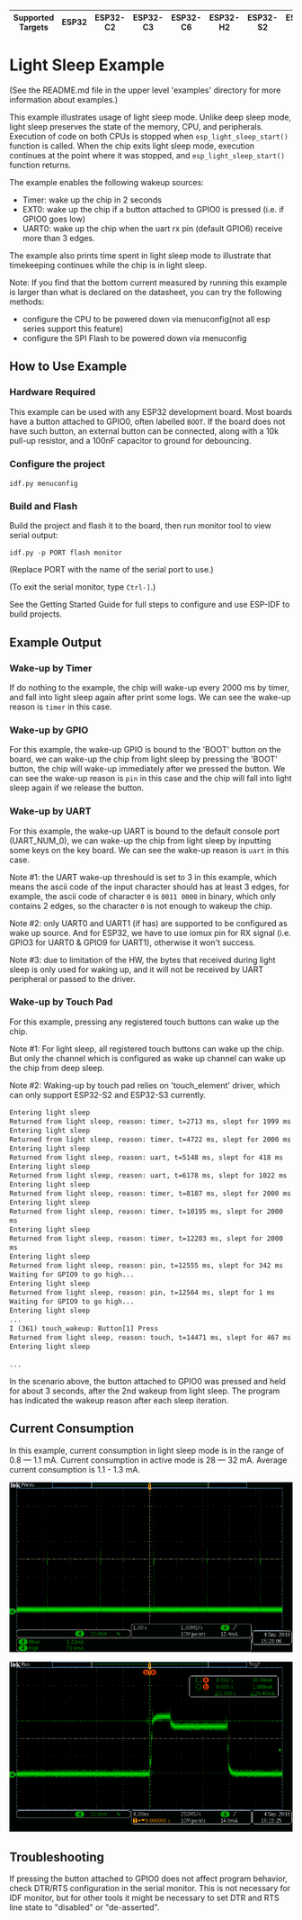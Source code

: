 | Supported Targets | ESP32 | ESP32-C2 | ESP32-C3 | ESP32-C6 | ESP32-H2 | ESP32-S2 | ESP32-S3 |
| ----------------- | ----- | -------- | -------- | -------- | -------- | -------- | -------- |

# Light Sleep Example

(See the README.md file in the upper level 'examples' directory for more information about examples.)

This example illustrates usage of light sleep mode. Unlike deep sleep mode, light sleep preserves the state of the memory, CPU, and peripherals. Execution of code on both CPUs is stopped when `esp_light_sleep_start()` function is called. When the chip exits light sleep mode, execution continues at the point where it was stopped, and `esp_light_sleep_start()` function returns.

The example enables the following wakeup sources:

- Timer: wake up the chip in 2 seconds
- EXT0: wake up the chip if a button attached to GPIO0 is pressed (i.e. if GPIO0 goes low)
- UART0: wake up the chip when the uart rx pin (default GPIO6) receive more than 3 edges.

The example also prints time spent in light sleep mode to illustrate that timekeeping continues while the chip is in light sleep.

Note: If you find that the bottom current measured by running this example is larger than what is declared on the datasheet, you can try the following methods:

- configure the CPU to be powered down via menuconfig(not all esp series support this feature)
- configure the SPI Flash to be powered down via menuconfig

## How to Use Example

### Hardware Required

This example can be used with any ESP32 development board. Most boards have a button attached to GPIO0, often labelled `BOOT`. If the board does not have such button, an external button can be connected, along with a 10k pull-up resistor, and a 100nF capacitor to ground for debouncing.

### Configure the project

```
idf.py menuconfig
```

### Build and Flash

Build the project and flash it to the board, then run monitor tool to view serial output:

```strapping adjetivo￼
idf.py -p PORT flash monitor
```

(Replace PORT with the name of the serial port to use.)

(To exit the serial monitor, type ``Ctrl-]``.)

See the Getting Started Guide for full steps to configure and use ESP-IDF to build projects.

## Example Output

### Wake-up by Timer

If do nothing to the example, the chip will wake-up every 2000 ms by timer, and fall into light sleep again after print some logs. We can see the wake-up reason is `timer` in this case.

### Wake-up by GPIO

For this example, the wake-up GPIO is bound to the 'BOOT' button on the board, we can wake-up the chip from light sleep by pressing the 'BOOT' button, the chip will wake-up immediately after we pressed the button. We can see the wake-up reason is `pin` in this case and the chip will fall into light sleep again if we release the button.

### Wake-up by UART

For this example, the wake-up UART is bound to the default console port (UART_NUM_0), we can wake-up the chip from light sleep by inputting some keys on the key board. We can see the wake-up reason is `uart` in this case.

Note #1: the UART wake-up threshould is set to 3 in this example, which means the ascii code of the input character should has at least 3 edges, for example, the ascii code of character `0` is `0011 0000` in binary, which only contains 2 edges, so the character `0` is not enough to wakeup the chip.

Note #2: only UART0 and UART1 (if has) are supported to be configured as wake up source. And for ESP32, we have to use iomux pin for RX signal (i.e. GPIO3 for UART0 & GPIO9 for UART1), otherwise it won't success.

Note #3: due to limitation of the HW, the bytes that received during light sleep is only used for waking up, and it will not be received by UART peripheral or passed to the driver.

### Wake-up by Touch Pad

For this example, pressing any registered touch buttons can wake up the chip.

Note #1: For light sleep, all registered touch buttons can wake up the chip. But only the channel which is configured as wake up channel can wake up the chip from deep sleep.

Note #2: Waking-up by touch pad relies on 'touch_element' driver, which can only support ESP32-S2 and ESP32-S3 currently.

```
Entering light sleep
Returned from light sleep, reason: timer, t=2713 ms, slept for 1999 ms
Entering light sleep
Returned from light sleep, reason: timer, t=4722 ms, slept for 2000 ms
Entering light sleep
Returned from light sleep, reason: uart, t=5148 ms, slept for 418 ms
Entering light sleep
Returned from light sleep, reason: uart, t=6178 ms, slept for 1022 ms
Entering light sleep
Returned from light sleep, reason: timer, t=8187 ms, slept for 2000 ms
Entering light sleep
Returned from light sleep, reason: timer, t=10195 ms, slept for 2000 ms
Entering light sleep
Returned from light sleep, reason: timer, t=12203 ms, slept for 2000 ms
Entering light sleep
Returned from light sleep, reason: pin, t=12555 ms, slept for 342 ms
Waiting for GPIO9 to go high...
Entering light sleep
Returned from light sleep, reason: pin, t=12564 ms, slept for 1 ms
Waiting for GPIO9 to go high...
Entering light sleep
...
I (361) touch_wakeup: Button[1] Press
Returned from light sleep, reason: touch, t=14471 ms, slept for 467 ms
Entering light sleep

...
```

In the scenario above, the button attached to GPIO0 was pressed and held for about 3 seconds, after the 2nd wakeup from light sleep. The program has indicated the wakeup reason after each sleep iteration.

## Current Consumption

In this example, current consumption in light sleep mode is in the range of 0.8 — 1.1 mA. Current consumption in active mode is 28 — 32 mA. Average current consumption is 1.1 - 1.3 mA.

![Current consumption overview graph](image/light_sleep_scope.png)

![Current consumption in active mode](image/light_sleep_scope_zoom.png)


## Troubleshooting

If pressing the button attached to GPIO0 does not affect program behavior, check DTR/RTS configuration in the serial monitor. This is not necessary for IDF monitor, but for other tools it might be necessary to set DTR and RTS line state to "disabled" or "de-asserted".

